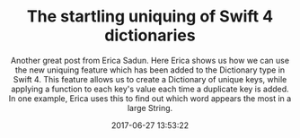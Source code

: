 ---
title: "The startling uniquing of Swift 4 dictionaries"
subtitle: "Another great post from Erica Sadun. Here Erica shows us how we can use the new uniquing feature which has been added to the Dictionary type in Swift 4. This feature allows us to create a Dictionary of unique keys, while applying a function to each key's value each time a duplicate key is added. In one example, Erica uses this to find out which word appears the most in a large String."
tags: ["swift4","dictionary"]
link: "http://ericasadun.com/2017/06/19/the-startling-uniquing-of-swift-4-dictionaries/"
date: "2017-06-27 13:53:22"
---